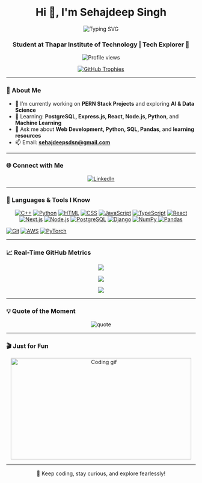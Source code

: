 <h1 align="center">Hi 👋, I'm Sehajdeep Singh</h1>

<p align="center">
  <img src="https://readme-typing-svg.herokuapp.com?font=Fira+Code&duration=4000&pause=1500&center=true&vCenter=true&multiline=true&width=700&height=100&lines=Web+Developer+%7C+Data+Science+Enthusiast;AI+Explorer+%7C+Machine+Learning+Learner;Lifelong+Learner+%F0%9F%93%9A+%7C+Tech+Enthusiast+%F0%9F%94%A5" alt="Typing SVG" />
</p>

<h3 align="center">Student at Thapar Institute of Technology | Tech Explorer 🚀</h3>

<p align="center">
  <img src="https://komarev.com/ghpvc/?username=sehajdeepsingh95&label=Profile%20views&color=0e75b6&style=flat" alt="Profile views" />
</p>

<p align="center">
  <a href="https://github.com/ryo-ma/github-profile-trophy">
    <img src="https://github-profile-trophy.vercel.app/?username=sehajdeepsingh95&theme=algolia&no-bg=true&no-frame=true&margin-w=10" alt="GitHub Trophies" />
  </a>
</p>

---

### 🧠 About Me

- 🔭 I’m currently working on **PERN Stack Projects** and exploring **AI & Data Science**
- 🌱 Learning: **PostgreSQL, Express.js, React, Node.js, Python**, and **Machine Learning**
- 💬 Ask me about **Web Development, Python, SQL, Pandas**, and **learning resources**
- 📫 Email: **sehajdeepsdsn@gmail.com**

---

### 🌐 Connect with Me

<p align="center">
  <a href="https://linkedin.com/in/sehajdeep-singh-75b50b309" target="_blank">
    <img src="https://img.shields.io/badge/LinkedIn-blue?logo=linkedin&style=for-the-badge" alt="LinkedIn" />
  </a>
</p>

---

### 🧰 Languages & Tools I Know

<p align="center">
  <a href="https://cplusplus.com/" target="_blank" title="C++"><img src="https://skillicons.dev/icons?i=cpp" alt="C++" /></a>
  <a href="https://www.python.org/" target="_blank" title="Python"><img src="https://skillicons.dev/icons?i=python" alt="Python" /></a>
  <a href="https://developer.mozilla.org/en-US/docs/Web/HTML" target="_blank" title="HTML"><img src="https://skillicons.dev/icons?i=html" alt="HTML" /></a>
  <a href="https://developer.mozilla.org/en-US/docs/Web/CSS" target="_blank" title="CSS"><img src="https://skillicons.dev/icons?i=css" alt="CSS" /></a>
  <a href="https://developer.mozilla.org/en-US/docs/Web/JavaScript" target="_blank" title="JavaScript"><img src="https://skillicons.dev/icons?i=js" alt="JavaScript" /></a>
  <a href="https://www.typescriptlang.org/" target="_blank" title="TypeScript"><img src="https://skillicons.dev/icons?i=ts" alt="TypeScript" /></a>
  <a href="https://react.dev/" target="_blank" title="React"><img src="https://skillicons.dev/icons?i=react" alt="React" /></a>
  <a href="https://nextjs.org/" target="_blank" title="Next.js"><img src="https://skillicons.dev/icons?i=nextjs" alt="Next.js" /></a>
  <a href="https://nodejs.org/" target="_blank" title="Node.js"><img src="https://skillicons.dev/icons?i=nodejs" alt="Node.js" /></a>
  <a href="https://www.postgresql.org/" target="_blank" title="PostgreSQL"><img src="https://skillicons.dev/icons?i=postgres" alt="PostgreSQL" /></a>
  <a href="https://www.djangoproject.com/" target="_blank" title="Django"><img src="https://skillicons.dev/icons?i=django" alt="Django" /></a>
  <a href="https://numpy.org/" target="_blank">
  <img src="https://img.shields.io/badge/NumPy-013243?style=for-the-badge&logo=numpy&logoColor=white" alt="NumPy" />
</a>
<a href="https://pandas.pydata.org/" target="_blank">
  <img src="https://img.shields.io/badge/Pandas-150458?style=for-the-badge&logo=pandas&logoColor=white" alt="Pandas" />
</a>

  <a href="https://git-scm.com/" target="_blank" title="Git"><img src="https://skillicons.dev/icons?i=git" alt="Git" /></a>
  <a href="https://aws.amazon.com/" target="_blank" title="AWS"><img src="https://skillicons.dev/icons?i=aws" alt="AWS" /></a>
  <a href="https://pytorch.org/" target="_blank" title="PyTorch"><img src="https://skillicons.dev/icons?i=pytorch" alt="PyTorch" /></a>
</p>

---

### 📈 Real-Time GitHub Metrics

<p align="center">
  <img src="https://github-readme-stats.vercel.app/api?username=sehajdeepsingh95&theme=tokyonight&show_icons=true&hide_border=false&count_private=true" />
</p>

<p align="center">
  <img src="https://github-readme-streak-stats.herokuapp.com?user=sehajdeepsingh95&theme=tokyonight&hide_border=false" />
</p>

<p align="center">
  <img src="https://github-readme-stats.vercel.app/api/top-langs/?username=sehajdeepsingh95&layout=compact&theme=tokyonight&hide_border=false" />
</p>

---

### 💡 Quote of the Moment

<p align="center">
  <img src="https://quotes-github-readme.vercel.app/api?type=horizontal&theme=radical" alt="quote" />
</p>

---

### 🎬 Just for Fun

<p align="center">
  <img src="https://media.giphy.com/media/qgQUggAC3Pfv687qPC/giphy.gif" width="480" height="270" alt="Coding gif" />
</p>

---

<p align="center">🚀 Keep coding, stay curious, and explore fearlessly!</p>
